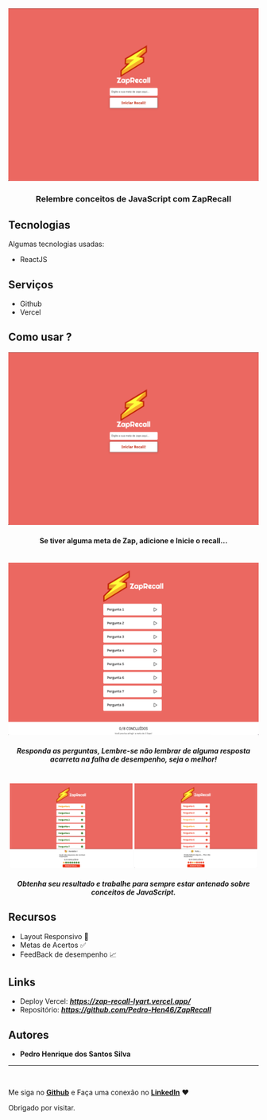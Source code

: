 <img src="./src/images/Inicial.png">
<center><h3>Relembre conceitos de JavaScript com ZapRecall<h3/></center>

## Tecnologias

Algumas tecnologias usadas:

- ReactJS

## Serviços

- Github
- Vercel

## Como usar ?

<center>
<div>
  <img src="./src/images/Inicial.png">
  <h4>Se tiver alguma meta de Zap, adicione e Inicie o recall...</h4>
</div>
</center>

<br/>

<center>
<div>
  <img src="./src/images/Questions.png">
  <h5>Responda as perguntas, Lembre-se não lembrar de alguma resposta acarreta na falha de desempenho, seja o melhor!</h5>
</div>
</center>

<br/>

<center>
<div>
  <img src="./src/images/Sucesso.png" width="49%" height="auto">
  <img src="./src/images/Falha.png" width="49%" height="auto">
  <h5>Obtenha seu resultado e trabalhe para sempre estar antenado sobre conceitos de JavaScript.</h5>
</div>
</center>

## Recursos

- Layout Responsivo 📱
- Metas de Acertos ✅
- FeedBack de desempenho 📈


## Links

- Deploy Vercel: ***https://zap-recall-lyart.vercel.app/***
- Repositório: ***https://github.com/Pedro-Hen46/ZapRecall***

## Autores

- **Pedro Henrique dos Santos Silva**

---

  <br />
  
  Me siga no [**Github**](https://github.com/login?return_to=https%3A%2F%2Fgithub.com%2FPedro-Hen46) e Faça uma conexão no [**LinkedIn**](https://www.linkedin.com/in/pedro-henrique-dos-santos-silva-05012289) ❤

Obrigado por visitar.
